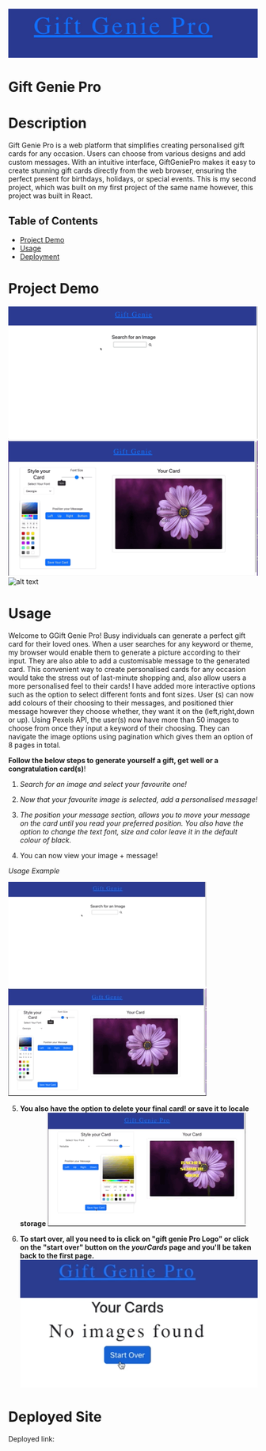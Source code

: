 ![alt text](<giftgeniepro logo.jpeg>)

# Gift Genie Pro

# Description
Gift Genie Pro is a web platform that simplifies creating personalised gift cards for any occasion. Users can choose from various designs and add custom messages. With an intuitive interface, GiftGeniePro makes it easy to create stunning gift cards directly from the web browser, ensuring the perfect present for birthdays, holidays, or special events. This is my second project, which was built on my first project of the same name however, this project was built in React.

## Table of Contents

* [Project Demo](#Deployment)
* [Usage](#Usage)
* [Deployment](#Deployment)


# Project Demo

![alt text](<Large GIF (1396x742).gif>)
![alt text](<Large GIF (1352x734).gif>)
![alt text](<Large GIF (1264x726).gif>)

# Usage
Welcome to GGift Genie Pro! Busy individuals can generate a perfect gift card for their loved ones. When a user searches for any keyword or theme, my browser would enable them to generate a picture according to their input. They are also able to add a customisable message to the generated card. This convenient way to create personalised cards for any occasion would take the stress out of last-minute shopping and, also allow users a more personalised feel to their cards! I have added more interactive options such as the option to select different fonts and font sizes. User (s) can now add colours of their choosing to their messages, and positioned thier message however they choose whether, they want it on the (left,right,down or up). Using Pexels API, the user(s) now have more than 50 images to choose from once they input a keyword of their choosing. They can navigate the image options using pagination which gives them an option of 8 pages in total.


 **Follow the below steps to generate yourself a gift, get well or a congratulation card(s)**!

1. *Search for an image and select your favourite one!*

2. *Now that your favourite image is selected, add a personalised message!*

3. *The position your message section, allows you to move your message on the card until you read your preferred position. You also have the option to change the text font, size and color leave it in the default colour of black.*

4. You can now view your image + message!


*Usage Example*

![alt text](<Small GIF (400x213).gif>)
![alt text](<Small GIF (400x217).gif>)

5. **You also have the option to delete your final card! or save it to locale storage**
![alt text](<Small GIF (400x230).gif>)


6. **To start over, all you need to is click on "gift genie Pro Logo"  or click on the "start over" button on the *yourCards* page and you'll be taken back to the first page.**
![alt text](<Screenshot 2024-03-30 at 01.23.08.png>)

# Deployed Site

Deployed link:


